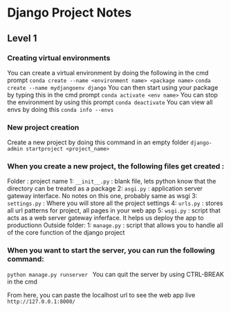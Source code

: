 # Django Project Notes

## Level 1

### Creating virtual environments
You can create a virtual environment by doing the following in the cmd prompt
`conda create --name <environment name> <package name>`
`conda create --name mydjangoenv django`
You can then start using your package by typing this in the cmd prompt
`conda activate <env name>`
You can stop the environment by using this prompt
`conda deactivate`
You can view all envs by doing this
`conda info --envs`

### New project creation
Create a new project by doing this command in an empty folder
`django-admin startproject <project_name>`

### When you create a new project, the following files get created : 
Folder : project name
1: `__init__.py` : blank file, lets python know that the directory can be treated as a package
2: `asgi.py` : application server gateway interface. No notes on this one, probably same as wsgi 
3: `settings.py` : Where you will store all the project settings 
4: `urls.py` : stores all url patterns for project, all pages in your web app 
5: `wsgi.py` : script that acts as a web server gateway inferface. It helps us deploy the app to productionn
Outside folder:
1: `manage.py` : script that allows you to handle all of the core function of the django project

### When you want to start the server, you can run the following command:
`python manage.py runserver `
You can quit the server by using CTRL-BREAK in the cmd 

From here, you can paste the localhost url to see the web app live
`http://127.0.0.1:8000/`
